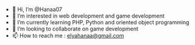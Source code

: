 - 👋 Hi, I’m @Hanaa07
- 👀 I’m interested in web development and game development
- 🌱 I’m currently learning PHP, Python and oriented object programming
- 💞️ I’m looking to collaborate on game development
- 📫 How to reach me : elyahanaa@gmail.com

<!---
Hanaa07/Hanaa07 is a ✨ special ✨ repository because its `README.md` (this file) appears on your GitHub profile.
You can click the Preview link to take a look at your changes.
--->
